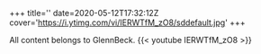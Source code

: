 +++
title=''
date=2020-05-12T17:32:12Z
cover='https://i.ytimg.com/vi/IERWTfM_zO8/sddefault.jpg'
+++

All content belongs to GlennBeck.
{{< youtube IERWTfM_zO8 >}}
